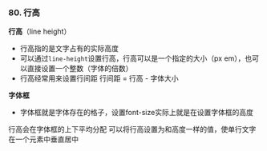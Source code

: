 ### 80. 行高
**行高**（line height）
- 行高指的是文字占有的实际高度
- 可以通过`line-height`设置行高，行高可以是一个指定的大小（px em），也可以直接设置一个整数（字体的倍数）
- 行高经常用来设置行间距
    行间距 = 行高 - 字体大小

**字体框**
- 字体框就是字体存在的格子，设置font-size实际上就是在设置字体框的高度

行高会在字体框的上下平均分配
可以将行高设置为和高度一样的值，使单行文字在一个元素中垂直居中